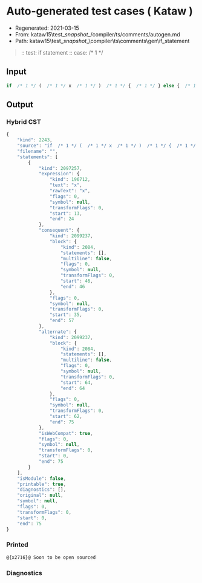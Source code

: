 # Auto-generated test cases ( Kataw )
- Regenerated: 2021-03-15
- From: kataw15\test\__snapshot__/compiler/ts/comments/autogen.md
- Path: kataw15\test\__snapshot__\compiler\ts\comments\gen\if_statement
> :: test: if statement
> :: case:  /* 1 */
## Input

`````js
if  /* 1 */ (  /* 1 */ x  /* 1 */ )  /* 1 */ {  /* 1 */ } else {  /* 1 */ }
`````

## Output

### Hybrid CST

```javascript
{
    "kind": 2243,
    "source": "if  /* 1 */ (  /* 1 */ x  /* 1 */ )  /* 1 */ {  /* 1 */ } else {  /* 1 */ }",
    "filename": "",
    "statements": [
        {
            "kind": 2097257,
            "expression": {
                "kind": 196712,
                "text": "x",
                "rawText": "x",
                "flags": 0,
                "symbol": null,
                "transformFlags": 0,
                "start": 13,
                "end": 24
            },
            "consequent": {
                "kind": 2099237,
                "block": {
                    "kind": 2084,
                    "statements": [],
                    "multiline": false,
                    "flags": 0,
                    "symbol": null,
                    "transformFlags": 0,
                    "start": 46,
                    "end": 46
                },
                "flags": 0,
                "symbol": null,
                "transformFlags": 0,
                "start": 35,
                "end": 57
            },
            "alternate": {
                "kind": 2099237,
                "block": {
                    "kind": 2084,
                    "statements": [],
                    "multiline": false,
                    "flags": 0,
                    "symbol": null,
                    "transformFlags": 0,
                    "start": 64,
                    "end": 64
                },
                "flags": 0,
                "symbol": null,
                "transformFlags": 0,
                "start": 62,
                "end": 75
            },
            "isWebCompat": true,
            "flags": 0,
            "symbol": null,
            "transformFlags": 0,
            "start": 0,
            "end": 75
        }
    ],
    "isModule": false,
    "printable": true,
    "diagnostics": [],
    "original": null,
    "symbol": null,
    "flags": 0,
    "transformFlags": 0,
    "start": 0,
    "end": 75
}
```

### Printed

```javascript
@{x2716}@ Soon to be open sourced
```

### Diagnostics

```javascript

```

